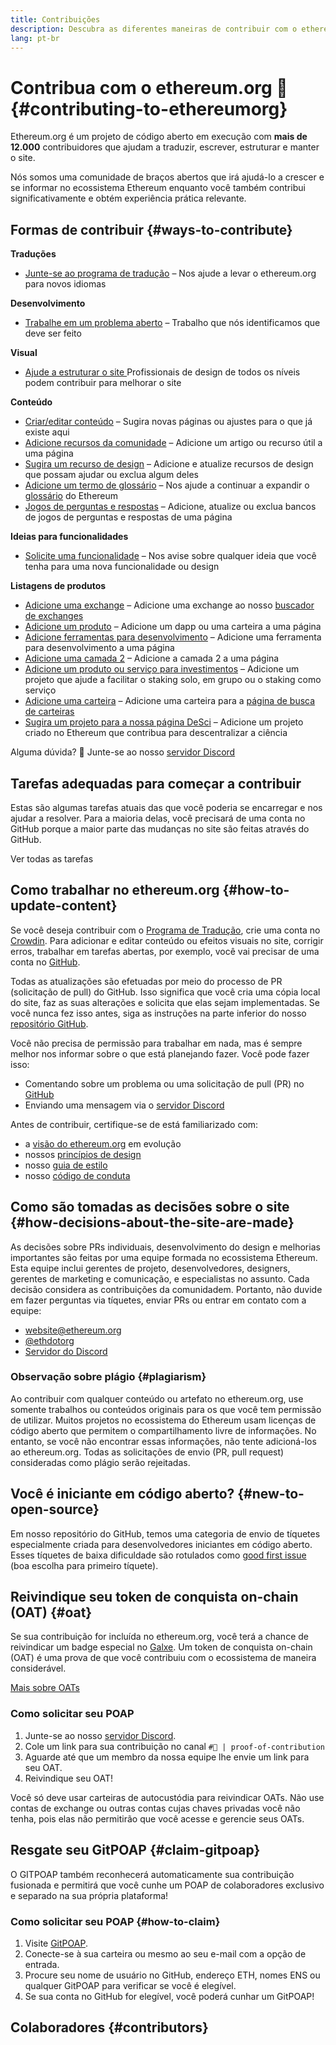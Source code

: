 ```yaml
---
title: Contribuições
description: Descubra as diferentes maneiras de contribuir com o ethereum.org
lang: pt-br
---
```


# Contribua com o ethereum.org 🦄 {#contributing-to-ethereumorg}

Ethereum.org é um projeto de código aberto em execução com **mais de 12.000** contribuidores que ajudam a traduzir, escrever, estruturar e manter o site.

Nós somos uma comunidade de braços abertos que irá ajudá-lo a crescer e se informar no ecossistema Ethereum enquanto você também contribui significativamente e obtém experiência prática relevante.

## Formas de contribuir {#ways-to-contribute}

**Traduções**
- [Junte-se ao programa de tradução](/contributing/translation-program/) – Nos ajude a levar o ethereum.org para novos idiomas

**Desenvolvimento**
- [Trabalhe em um problema aberto](https://github.com/ethereum/ethereum-org-website/issues) – Trabalho que nós identificamos que deve ser feito

**Visual**
- [Ajude a estruturar o site ](/contributing/design/) Profissionais de design de todos os níveis podem contribuir para melhorar o site

**Conteúdo**
- [Criar/editar conteúdo](/contributing/#how-to-update-content) – Sugira novas páginas ou ajustes para o que já existe aqui
- [Adicione recursos da comunidade](/contributing/content-resources/) – Adicione um artigo ou recurso útil a uma página
- [Sugira um recurso de design](/contributing/design/adding-design-resources/) – Adicione e atualize recursos de design que possam ajudar ou exclua algum deles
- [Adicione um termo de glossário](/contributing/adding-glossary-terms/) – Nos ajude a continuar a expandir o [glossário](/glossary/) do Ethereum
- [Jogos de perguntas e respostas](/contributing/quizzes/) – Adicione, atualize ou exclua bancos de jogos de perguntas e respostas de uma página

**Ideias para funcionalidades**
- [Solicite uma funcionalidade](https://github.com/ethereum/ethereum-org-website/issues/new?assignees=&labels=Type%3A+Feature&template=feature_request.yaml&title=) – Nos avise sobre qualquer ideia que você tenha para uma nova funcionalidade ou design

**Listagens de produtos**
- [Adicione uma exchange](/contributing/adding-exchanges/) – Adicione uma exchange ao nosso [buscador de exchanges](/get-eth/#country-picker)
- [Adicione um produto](/contributing/adding-products/) – Adicione um dapp ou uma carteira a uma página
- [Adicione ferramentas para desenvolvimento](/contributing/adding-developer-tools/) – Adicione uma ferramenta para desenvolvimento a uma página
- [Adicione uma camada 2](/contributing/adding-layer-2s/) – Adicione a camada 2 a uma página
- [Adicione um produto ou serviço para investimentos](/contributing/adding-staking-products/) – Adicione um projeto que ajude a facilitar o staking solo, em grupo ou o staking como serviço
- [Adicione uma carteira](/contributing/adding-wallets/) – Adicione uma carteira para a [página de busca de carteiras](/wallets/find-wallet/)
- [Sugira um projeto para a nossa página DeSci](/contributing/adding-desci-projects/) – Adicione um projeto criado no Ethereum que contribua para descentralizar a ciência

Alguma dúvida? 🤔 Junte-se ao nosso [servidor Discord](https://discord.gg/ethereum-org)

## Tarefas adequadas para começar a contribuir

Estas são algumas tarefas atuais das que você poderia se encarregar e nos ajudar a resolver. Para a maioria delas, você precisará de uma conta no GitHub porque a maior parte das mudanças no site são feitas através do GitHub.

<IssuesList issues={gfissues} my={8} />

<ButtonLink href="https://github.com/ethereum/ethereum-org-website/issues">Ver todas as tarefas</ButtonLink>

## Como trabalhar no ethereum.org {#how-to-update-content}

Se você deseja contribuir com o [Programa de Tradução](/contributing/translation-program/), crie uma conta no [Crowdin](https://crowdin.com/project/ethereum-org). Para adicionar e editar conteúdo ou efeitos visuais no site, corrigir erros, trabalhar em tarefas abertas, por exemplo, você vai precisar de uma conta no [GitHub](https://github.com/).

Todas as atualizações são efetuadas por meio do processo de PR (solicitação de pull) do GitHub. Isso significa que você cria uma cópia local do site, faz as suas alterações e solicita que elas sejam implementadas. Se você nunca fez isso antes, siga as instruções na parte inferior do nosso [repositório GitHub](https://github.com/ethereum/ethereum-org-website).

Você não precisa de permissão para trabalhar em nada, mas é sempre melhor nos informar sobre o que está planejando fazer. Você pode fazer isso:

- Comentando sobre um problema ou uma solicitação de pull (PR) no [GitHub](https://github.com/ethereum/ethereum-org-website)
- Enviando uma mensagem via o [servidor Discord](https://discord.gg/ethereum-org)

Antes de contribuir, certifique-se de está familiarizado com:

- a [visão do ethereum.org](/about/) em evolução
- nossos [princípios de design](/contributing/design-principles/)
- nosso [guia de estilo](/contributing/style-guide/)
- nosso [código de conduta](/community/code-of-conduct)

<ContributorsQuizBanner mt={16} mb={8} />

## Como são tomadas as decisões sobre o site {#how-decisions-about-the-site-are-made}

As decisões sobre PRs individuais, desenvolvimento do design e melhorias importantes são feitas por uma equipe formada no ecossistema Ethereum. Esta equipe inclui gerentes de projeto, desenvolvedores, designers, gerentes de marketing e comunicação, e especialistas no assunto. Cada decisão considera as contribuições da comunidadem. Portanto, não duvide em fazer perguntas via tíquetes, enviar PRs ou entrar em contato com a equipe:

- [website@ethereum.org](mailto:website@ethereum.org)
- [@ethdotorg](https://twitter.com/ethdotorg)
- [Servidor do Discord](https://discord.gg/ethereum-org)

### Observação sobre plágio {#plagiarism}

Ao contribuir com qualquer conteúdo ou artefato no ethereum.org, use somente trabalhos ou conteúdos originais para os que você tem permissão de utilizar. Muitos projetos no ecossistema do Ethereum usam licenças de código aberto que permitem o compartilhamento livre de informações. No entanto, se você não encontrar essas informações, não tente adicioná-los ao ethereum.org. Todas as solicitações de envio (PR, pull request) consideradas como plágio serão rejeitadas.

## Você é iniciante em código aberto? {#new-to-open-source}

Em nosso repositório do GitHub, temos uma categoria de envio de tíquetes especialmente criada para desenvolvedores iniciantes em código aberto. Esses tíquetes de baixa dificuldade são rotulados como [good first issue](https://github.com/ethereum/ethereum-org-website/issues?q=is%3Aopen+is%3Aissue+label%3A%22good+first+issue%22) (boa escolha para primeiro tíquete).

## Reivindique seu token de conquista on-chain (OAT) {#oat}

Se sua contribuição for incluída no ethereum.org, você terá a chance de reivindicar um badge especial no [Galxe](https://app.galxe.com/quest/ethereumorg). Um token de conquista on-chain (OAT) é uma prova de que você contribuiu com o ecossistema de maneira considerável.

[Mais sobre OATs](https://help.galxe.com/en/articles/7067290-galxe-oats-reward-and-celebrate-achievements)

### Como solicitar seu POAP
1. Junte-se ao nosso [servidor Discord](https://discord.gg/ethereum-org).
2. Cole um link para sua contribuição no canal `#🥇 | proof-of-contribution`
3. Aguarde até que um membro da nossa equipe lhe envie um link para seu OAT.
4. Reivindique seu OAT!

Você só deve usar carteiras de autocustódia para reivindicar OATs. Não use contas de exchange ou outras contas cujas chaves privadas você não tenha, pois elas não permitirão que você acesse e gerencie seus OATs.

## Resgate seu GitPOAP {#claim-gitpoap}

O GITPOAP também reconhecerá automaticamente sua contribuição fusionada e permitirá que você cunhe um POAP de colaboradores exclusivo e separado na sua própria plataforma!


### Como solicitar seu POAP {#how-to-claim}

1. Visite [GitPOAP](https://www.gitpoap.io).
2. Conecte-se à sua carteira ou mesmo ao seu e-mail com a opção de entrada.
3. Procure seu nome de usuário no GitHub, endereço ETH, nomes ENS ou qualquer GitPOAP para verificar se você é elegível.
4. Se sua conta no GitHub for elegível, você poderá cunhar um GitPOAP!

## Colaboradores {#contributors}

<Contributors />
